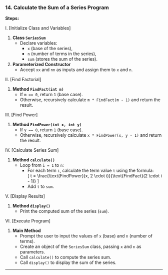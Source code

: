 ### 14. **Calculate the Sum of a Series Program**  
**Steps:**  

I. [Initialize Class and Variables]  
1. **Class `SeriesSum`**  
   - Declare variables:  
     - `x` (base of the series),  
     - `n` (number of terms in the series),  
     - `sum` (stores the sum of the series).  
2. **Parameterized Constructor**  
   - Accept `xx` and `nn` as inputs and assign them to `x` and `n`.  

II. [Find Factorial]  
1. **Method `FindFact(int m)`**  
   - If `m == 0`, return `1` (base case).  
   - Otherwise, recursively calculate `m * FindFact(m - 1)` and return the result.  

III. [Find Power]  
1. **Method `FindPower(int x, int y)`**  
   - If `y == 0`, return `1` (base case).  
   - Otherwise, recursively calculate `x * FindPower(x, y - 1)` and return the result.  

IV. [Calculate Series Sum]  
1. **Method `calculate()`**  
   - Loop from `i = 1` to `n`:  
     - For each term `i`, calculate the term value `t` using the formula:  
       \[
       t = \frac{\text{FindPower}(x, 2 \cdot i)}{\text{FindFact}(2 \cdot i - 1)}
       \]  
     - Add `t` to `sum`.  

V. [Display Results]  
1. **Method `display()`**  
   - Print the computed sum of the series (`sum`).  

VI. [Execute Program]  
1. **Main Method**  
   - Prompt the user to input the values of `x` (base) and `n` (number of terms).  
   - Create an object of the `SeriesSum` class, passing `x` and `n` as parameters.  
   - Call `calculate()` to compute the series sum.  
   - Call `display()` to display the sum of the series.  

---  
